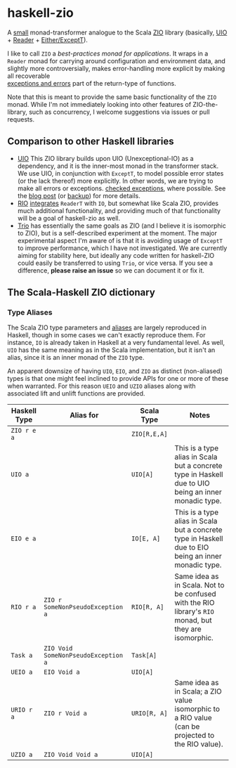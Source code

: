 # haskell-zio

A [small](src/ZIO/Trans.hs) monad-transformer analogue to the
Scala [ZIO](https://github.com/zio/zio)
library (basically, [UIO](http://hackage.haskell.org/package/unexceptionalio) +
[Reader](hackage.haskell.org/package/transformers/docs/Control-Monad-Trans-Reader.html) +
[Either/ExceptT](hackage.haskell.org/package/mtl/docs/Control-Monad-Except.html)).

I like to call `ZIO` a *best-practices monad for applications*. It
wraps in a `Reader` monad for carrying around configuration and
environment data, and slightly more controversially, makes
error-handling more explicit by making all recoverable\
[exceptions and errors](https://wiki.haskell.org/Error_vs._Exception)
part of the return-type of functions.

Note that this is meant to provide the same basic functionality of the `ZIO` monad.
While I'm not immediately looking into other features of ZIO-the-library, such as
concurrency, I welcome suggestions via issues or pull requests.

## Comparison to other Haskell libraries

- [UIO](http://hackage.haskell.org/package/unexceptionalio) This ZIO library
builds upon UIO (Unexceptional-IO) as a dependency, and it is the
inner-most monad in the transformer stack. We use UIO, in conjunction
with `ExceptT`, to model possible error states (or the lack thereof)
more explicitly. In other words, we are trying to make all errors or
exceptions.
[checked exceptions](https://en.wikibooks.org/wiki/Java_Programming/Checked_Exceptions), where possible. See the [blog post](https://singpolyma.net/2018/05/error-handling-in-haskell/) (or [backup](docs/UIO.md)) for more details.
- [RIO](https://hackage.haskell.org/package/rio)
[integrates](hackage.haskell.org/package/rio/docs/src/RIO.Prelude.RIO.html#RIO) `ReaderT` with `IO`, but somewhat like Scala ZIO, provides
much additional functionality, and providing much of that functionality\
will be a goal of haskell-zio as well.
- [Trio](https://github.com/snoyberg/trio) has essentially the same goals
as ZIO (and I believe it is isomorphic to ZIO), but is a self-described
experiment at the moment. The major experimental aspect I'm aware of is
that it is avoiding usage of `ExceptT` to improve performance, which
I have not investigated. We are currently aiming for stability here,
but ideally any code written for haskell-ZIO could easily be transferred
to using `Trio`, or vice versa. If you see a difference, **please raise an
issue** so we can document it or fix it.

## The Scala-Haskell ZIO dictionary

### Type Aliases
The Scala ZIO type parameters and
[aliases](https://zio.dev/docs/overview/overview_index#type-aliases) are
largely reproduced in Haskell, though in some cases we can't exactly
reproduce them. For instance, `IO` is already taken in Haskell at
a very fundamental level. As well, `UIO` has the same meaning as in
the Scala implementation, but it isn't an alias, since it is an inner
monad of the `ZIO` type.

An apparent downsize of having `UIO`, `EIO`, and `ZIO` as distinct
(non-aliased) types is that one might feel inclined to provide APIs
for one or more of these when warranted. For this reason
`UEIO` and `UZIO` aliases along with associated lift and unlift
functions are provided.

[//]: # (Table generated from docs/type_aliases.csv using https://www.tablesgenerator.com/markdown_tables)

| Haskell Type 	| Alias for                           	| Scala Type   	| Notes                                                                                                 	|
|--------------	|-------------------------------------	|--------------	|-------------------------------------------------------------------------------------------------------	|
| `ZIO r e a`  	|                                     	| `ZIO[R,E,A]` 	|                                                                                                       	|
| `UIO a`      	|                                     	| `UIO[A]`     	| This is a type alias in Scala but a concrete type in Haskell due to UIO being an inner monadic type.  	|
| `EIO e a`    	|                                     	| `IO[E, A]`   	| This is a type alias in Scala but a concrete type in Haskell due to EIO being an inner monadic type.  	|
| `RIO r a`    	| `ZIO r SomeNonPseudoException a`    	| `RIO[R, A]`  	| Same idea as in Scala. Not to be confused with the RIO library's `RIO` monad, but they are isomorphic. 	|
| `Task a`     	| `ZIO Void SomeNonPseudoException a` 	| `Task[A]`    	|                                                                                                       	|
| `UEIO a`     	| `EIO Void a`                        	| `UIO[A]`     	|                                                                                                       	|
| `URIO r a`   	| `ZIO r Void a`                      	| `URIO[R, A]` 	| Same idea as in Scala; a ZIO value isomorphic to a RIO value (can be projected to the RIO value).     	|
| `UZIO a`     	| `ZIO Void Void a`                   	| `UIO[A]`     	|                                                                                                       	|
